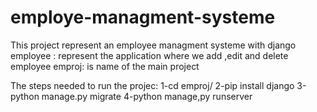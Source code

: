 # employe-managment-systeme
This project represent an employee managment systeme with django
employee : represent the application where we add ,edit and delete employee
emproj: is name of the main project 




The steps needed to run the projec:
1-cd emproj/
2-pip install django
3-python manage.py migrate
4-python manage,py runserver

